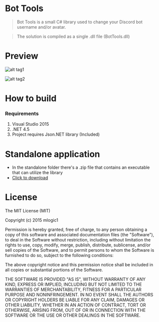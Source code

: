 # Bot Tools

>Bot Tools is a small C# library used to change your Discord bot username and/or avatar.

>The solution is compiled as a single .dll file (BotTools.dll)

  
# Preview
![alt tag1](http://i.imgur.com/aKTiEfe.png)

![alt tag2](http://i.imgur.com/bshmWUD.png)


# How to build
### Requirements
1. Visual Studio 2015
2. .NET 4.5
3. Project requires Json.NET library (Included) 


# Standalone application
- In the standalone folder there's a .zip file that contains an executable that can utilize the library
- [Click to download](https://github.com/mlogic1/BotTools/raw/master/bin/Standalone/BotTools.zip)

# License

The MIT License (MIT)

Copyright (c) 2015 mlogic1

Permission is hereby granted, free of charge, to any person obtaining a copy
of this software and associated documentation files (the "Software"), to deal
in the Software without restriction, including without limitation the rights
to use, copy, modify, merge, publish, distribute, sublicense, and/or sell
copies of the Software, and to permit persons to whom the Software is
furnished to do so, subject to the following conditions:

The above copyright notice and this permission notice shall be included in all
copies or substantial portions of the Software.

THE SOFTWARE IS PROVIDED "AS IS", WITHOUT WARRANTY OF ANY KIND, EXPRESS OR
IMPLIED, INCLUDING BUT NOT LIMITED TO THE WARRANTIES OF MERCHANTABILITY,
FITNESS FOR A PARTICULAR PURPOSE AND NONINFRINGEMENT. IN NO EVENT SHALL THE
AUTHORS OR COPYRIGHT HOLDERS BE LIABLE FOR ANY CLAIM, DAMAGES OR OTHER
LIABILITY, WHETHER IN AN ACTION OF CONTRACT, TORT OR OTHERWISE, ARISING FROM,
OUT OF OR IN CONNECTION WITH THE SOFTWARE OR THE USE OR OTHER DEALINGS IN THE
SOFTWARE.